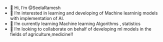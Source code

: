 - 👋 Hi, I’m @SeelaRamesh
- 👀 I’m interested in learning and developing of Machine learninig models with implementation of AI.
- 🌱 I’m currently learning Machine learning Algorithms , statistics 
- 💞️ I’m looking to collaborate on behalf of developing ml models in the fields of agriculture,medicine!!

<!---
SeelaRamesh/SeelaRamesh is a ✨ special ✨ repository because its `README.md` (this file) appears on your GitHub profile.
You can click the Preview link to take a look at your changes.
--->
